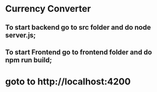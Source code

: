 # Currency Converter

## To start backend go to src folder and do node server.js;

## To start Frontend go to frontend folder and do npm run build;

# goto to http://localhost:4200
